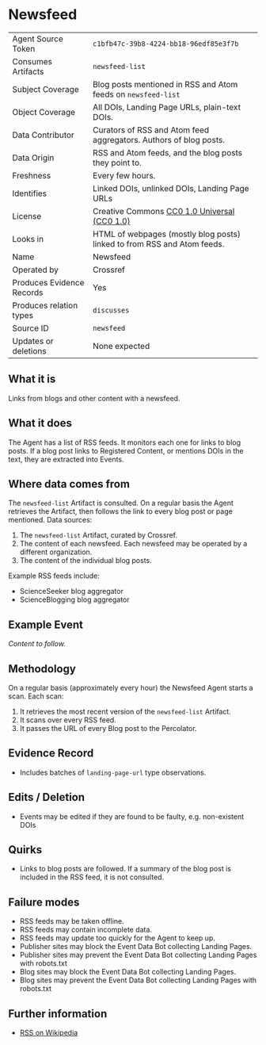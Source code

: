 # Newsfeed

| | |
|---------------------------|-|
| Agent Source Token        | `c1bfb47c-39b8-4224-bb18-96edf85e3f7b` |
| Consumes Artifacts        | `newsfeed-list` |
| Subject Coverage          | Blog posts mentioned in RSS and Atom feeds on `newsfeed-list`  |
| Object Coverage           | All DOIs, Landing Page URLs, plain-text DOIs. |
| Data Contributor          | Curators of RSS and Atom feed aggregators. Authors of blog posts. |
| Data Origin               | RSS and Atom feeds, and the blog posts they point to. |
| Freshness                 | Every few hours. |
| Identifies                | Linked DOIs, unlinked DOIs, Landing Page URLs |
| License                   | Creative Commons [CC0 1.0 Universal (CC0 1.0)](https://creativecommons.org/publicdomain/zero/1.0/) |
| Looks in                  | HTML of webpages (mostly blog posts) linked to from RSS and Atom feeds. |
| Name                      | Newsfeed |
| Operated by               | Crossref |
| Produces Evidence Records | Yes |
| Produces relation types   | `discusses` |
| Source ID                 | `newsfeed` |
| Updates or deletions      | None expected |

## What it is

Links from blogs and other content with a newsfeed. 

## What it does

The Agent has a list of RSS feeds. It monitors each one for links to blog posts. If a blog post links to Registered Content, or mentions DOIs in the text, they are extracted into Events.

## Where data comes from

The `newsfeed-list` Artifact is consulted. On a regular basis the Agent retrieves the Artifact, then follows the link to every blog post or page mentioned. Data sources:

1. The `newsfeed-list` Artifact, curated by Crossref.
2. The content of each newsfeed. Each newsfeed may be operated by a different organization. 
3. The content of the individual blog posts.

Example RSS feeds include:

 - ScienceSeeker blog aggregator
 - ScienceBlogging blog aggregator

## Example Event

*Content to follow.*

## Methodology

On a regular basis (approximately every hour) the Newsfeed Agent starts a scan. Each scan:

1. It retrieves the most recent version of the `newsfeed-list` Artifact.
2. It scans over every RSS feed.
3. It passes the URL of every Blog post to the Percolator.

## Evidence Record

 - Includes batches of `landing-page-url` type observations.

## Edits / Deletion

 - Events may be edited if they are found to be faulty, e.g. non-existent DOIs

## Quirks

 - Links to blog posts are followed. If a summary of the blog post is included in the RSS feed, it is not consulted.

## Failure modes

 - RSS feeds may be taken offline.
 - RSS feeds may contain incomplete data.
 - RSS feeds may update too quickly for the Agent to keep up.
 - Publisher sites may block the Event Data Bot collecting Landing Pages.
 - Publisher sites may prevent the Event Data Bot collecting Landing Pages with robots.txt
 - Blog sites may block the Event Data Bot collecting Landing Pages.
 - Blog sites may prevent the Event Data Bot collecting Landing Pages with robots.txt

## Further information

 - [RSS on Wikipedia](https://en.wikipedia.org/wiki/RSS)

